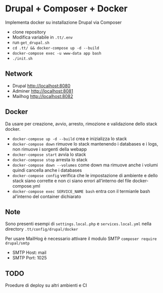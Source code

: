 # Drupal + Composer + Docker

Implementa docker su installazione Drupal via Composer

* clone repository
* Modifica variabile in `.tt/.env`
* run `get_drupal.sh`
* `cd .tt/ && docker-compose up -d --build`
* `docker-compose exec -u www-data app bash`
* `./init.sh`

## Network

* Drupal [http://localhost:8080](http://localhost:8080)
* Adminer [http://localhost:8081](http://localhost:8081)
* Mailhog [http://localhost:8082](http://localhost:8082)

## Docker

Da usare per creazione, avvio, arresto, rimozione e validazione dello stack docker.

* `docker-compose up -d --build` crea e inizializza lo stack
* `docker-compose down` rimuove lo stack mantenendo i databases e i logs, non rimuove i sorgenti della webapp
* `docker-compose start` avvia lo stack
* `docker-compose stop` arresta lo stack
* `docker-compose down --volumes` come down ma rimuove anche i volumi quindi cancella anche i databases
* `docker-compose config` verifica che le impostazione di ambiente e dello stack siano corrette e non ci siano errori all’interno del file docker-compose.yml
* `docker-compose exec SERVICE_NAME bash` entra con il termianle bash al’interno del container dichiarato

## Note

Sono presenti esempi di `settings.local.php` e `services.local.yml` nella directory `.tt/config/drupal/docker`

Per usare MailHog è necessario attivare il modulo SMTP `composer require drupal/smtp`

* SMTP Host: mail
* SMTP Port: 1025

## TODO

Proedure di deploy su altri ambienti e CI
